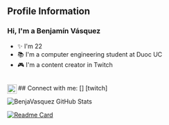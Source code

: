 ## Profile Information

### Hi, I'm a Benjamín Vásquez
- ✨ I'm 22 
- 📚 I'm a computer engineering student at Duoc UC
- 🎮 I'm a content creator in Twitch

<br/>
## Connect with me:
[<img align=left alt="Beeenja__  |  Twitch" width="22px" src="https://cdn.jsdelivr.net/npm/simple-icons@v3/icons/twitch.svg"/>] [twitch]


<br/>

[twitch]: https://twitch.tv/Beeenja__

<img aligh="left" alt="BenjaVasquez GitHub Stats" 
src="https://github-readme-stats.vercel.app/api?username=BenjaVasquez24&show_icons=true&hide_border=true&theme=radical"/> 

[![Readme Card](https://github-readme-stats.vercel.app/api/pin/?username=BenjaVasquez24&repo=github-readme-stats)](https://github.com/BenjaVasquez24/github-readme-stats)

